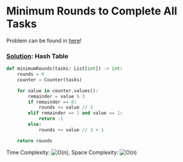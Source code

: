 # Minimum Rounds to Complete All Tasks

Problem can be found in [here](https://leetcode.com/problems/minimum-rounds-to-complete-all-tasks/)!

### [Solution](/Hash%20Table/2244-MinimumRoundstoCompleteAllTasks/solution.py): Hash Table

```python
def minimumRounds(tasks: List[int]) -> int:
    rounds = 0
    counter = Counter(tasks)

    for value in counter.values():
        remainder = value % 3
        if remainder == 0:
            rounds += value // 3
        elif remainder == 1 and value == 1:
            return -1
        else:
            rounds += value // 3 + 1

    return rounds
```

Time Complexity: ![O(n)](<https://latex.codecogs.com/svg.image?\inline&space;O(n)>), Space Complexity: ![O(n)](<https://latex.codecogs.com/svg.image?\inline&space;O(n)>)
